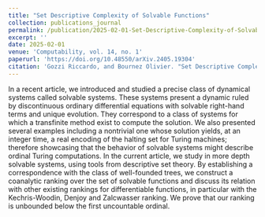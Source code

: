 ```yaml
---
title: "Set Descriptive Complexity of Solvable Functions"
collection: publications_journal
permalink: /publication/2025-02-01-Set-Descriptive-Complexity-of-Solvable-Functions
excerpt: ''
date: 2025-02-01
venue: 'Computability, vol. 14, no. 1'
paperurl: 'https://doi.org/10.48550/arXiv.2405.19304'
citation: 'Gozzi Riccardo, and Bournez Olivier. "Set Descriptive Complexity of Solvable Functions." arXiv e-prints (2024): arXiv-2405.'
---
```


In a recent article, we introduced and studied a precise class of dynamical systems called solvable systems. These systems present a dynamic ruled by discontinuous ordinary differential equations with solvable right-hand terms and unique evolution. They correspond to a class of systems for which a transfinite method exist to compute the solution. We also presented several examples including a nontrivial one whose solution yields, at an integer time, a real encoding of the halting set for Turing machines; therefore showcasing that the behavior of solvable systems might describe ordinal Turing computations. In the current article, we study in more depth solvable systems, using tools from descriptive set theory. By establishing a correspondence with the class of well-founded trees, we construct a coanalytic ranking over the set of solvable functions and discuss its relation with other existing rankings for differentiable functions, in particular with the Kechris-Woodin, Denjoy and Zalcwasser ranking. We prove that our ranking is unbounded below the first uncountable ordinal.